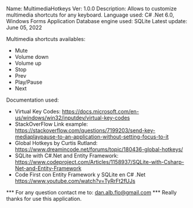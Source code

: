 Name: MultimediaHotkeys
Ver: 1.0.0
Description: Allows to customize multimedia shortcuts for any keyboard.
Language used: C# .Net 6.0, Windows Forms Application
Database engine used: SQLite
Latest update: June 05, 2022

Multimedia shortcuts availables:
- Mute
- Volume down
- Volume up
- Stop
- Prev
- Play/Pause
- Next

Documentation used:
* Virtual Key Codes:
	https://docs.microsoft.com/en-us/windows/win32/inputdev/virtual-key-codes
* StackOverFlow Link example:
	https://stackoverflow.com/questions/7199203/send-key-mediaplaypause-to-an-application-without-setting-focus-to-it
* Global Hotkeys by Curtis Rutland:
	https://www.dreamincode.net/forums/topic/180436-global-hotkeys/
* SQLite with C#.Net and Entity Framework:
	https://www.codeproject.com/Articles/1158937/SQLite-with-Csharp-Net-and-Entity-Framework
* Code First con Entity Framework y SQLite en C# .Net
	https://www.youtube.com/watch?v=TyRrFt2fUJs

*** For any question contact me to: dan.alb.flo@gmail.com
*** Really thanks for use this application.